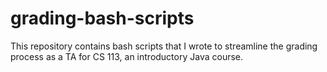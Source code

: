 # grading-bash-scripts
This repository contains bash scripts that I wrote to streamline the grading process as a TA for CS 113, an introductory Java course. 
